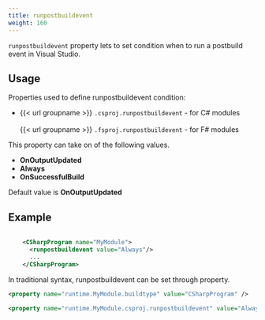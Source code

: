 ```yaml
---
title: runpostbuildevent
weight: 160
---
```


 `runpostbuildevent` property lets to set condition when to run a postbuild event in Visual Studio.

## Usage ##

Properties used to define runpostbuildevent condition:

 - {{< url groupname >}} `.csproj.runpostbuildevent` - for C# modules<br><br>{{< url groupname >}} `.fsproj.runpostbuildevent` - for F# modules

This property can take on of the following values.

 - **OnOutputUpdated**
 - **Always**
 - **OnSuccessfulBuild**

Default value is **OnOutputUpdated** 

## Example ##


```xml

    <CSharpProgram name="MyModule">
      <runpostbuildevent value="Always"/>
      ...
    </CSharpProgram>

```
In traditional syntax, runpostbuildevent can be set through property.


```xml
<property name="runtime.MyModule.buildtype" value="CSharpProgram" />

<property name="runtime.MyModule.csproj.runpostbuildevent" value="Always"/>
```
